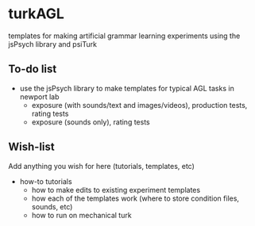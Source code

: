 # turkAGL
templates for making artificial grammar learning experiments using the jsPsych library and psiTurk

## To-do list
- use the jsPsych library to make templates for typical AGL tasks in newport lab
  - exposure (with sounds/text and images/videos), production tests, rating tests
  - exposure (sounds only), rating tests

## Wish-list
Add anything you wish for here (tutorials, templates, etc)

- how-to tutorials
  - how to make edits to existing experiment templates
  - how each of the templates work (where to store condition files, sounds, etc)
  - how to run on mechanical turk
